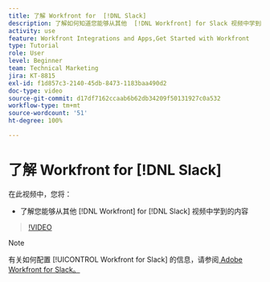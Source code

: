 ```yaml
---
title: 了解 Workfront for  [!DNL Slack]
description: 了解如何知道您能够从其他  [!DNL Workfront] for Slack 视频中学到的内容。
activity: use
feature: Workfront Integrations and Apps,Get Started with Workfront
type: Tutorial
role: User
level: Beginner
team: Technical Marketing
jira: KT-8815
exl-id: f1d857c3-2140-45db-8473-1183baa490d2
doc-type: video
source-git-commit: d17df7162ccaab6b62db34209f50131927c0a532
workflow-type: tm+mt
source-wordcount: '51'
ht-degree: 100%

---
```


# 了解 Workfront for [!DNL Slack]

在此视频中，您将：

* 了解您能够从其他 [!DNL Workfront] for [!DNL Slack] 视频中学到的内容

>[!VIDEO](https://video.tv.adobe.com/v/335116/?quality=12&learn=on&enablevpops)

>[!NOTE]
>
>有关如何配置 [!UICONTROL Workfront for Slack] 的信息，请参阅[ Adobe Workfront for Slack。](https://experienceleague.adobe.com/docs/workfront/using/adobe-workfront-integrations/workfront-for-slack/use-workfront-for-slack.html?lang=zh-Hans)

